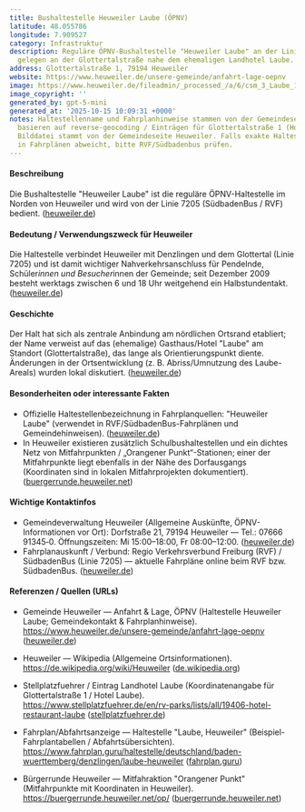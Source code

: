 ```yaml
---
title: Bushaltestelle Heuweiler Laube (ÖPNV)
latitude: 48.055786
longitude: 7.909527
category: Infrastruktur
description: Reguläre ÖPNV-Bushaltestelle "Heuweiler Laube" an der Linie 7205 (SüdbadenBus),
  gelegen an der Glottertalstraße nahe dem ehemaligen Landhotel Laube.
address: Glottertalstraße 1, 79194 Heuweiler
website: https://www.heuweiler.de/unsere-gemeinde/anfahrt-lage-oepnv
image: https://www.heuweiler.de/fileadmin/_processed_/a/6/csm_3_Laube_1d4708d378.jpg
image_copyright: ''
generated_by: gpt-5-mini
generated_at: '2025-10-15 10:09:31 +0000'
notes: Haltestellenname und Fahrplanhinweise stammen von der Gemeindeseite; Koordinaten
  basieren auf reverse-geocoding / Einträgen für Glottertalstraße 1 (Hotel Laube).
  Bilddatei stammt von der Gemeindeseite Heuweiler. Falls exakte Haltestellenbezeichnung/Standort
  in Fahrplänen abweicht, bitte RVF/Südbadenbus prüfen.
---
```

#### Beschreibung
Die Bushaltestelle "Heuweiler Laube" ist die reguläre ÖPNV-Haltestelle im Norden von Heuweiler und wird von der Linie 7205 (SüdbadenBus / RVF) bedient. ([heuweiler.de](https://www.heuweiler.de/unsere-gemeinde/fotogalerie))

#### Bedeutung / Verwendungszweck für Heuweiler
Die Haltestelle verbindet Heuweiler mit Denzlingen und dem Glottertal (Linie 7205) und ist damit wichtiger Nahverkehrsanschluss für Pendelnde, Schüler*innen und Besucher*innen der Gemeinde; seit Dezember 2009 besteht werktags zwischen 6 und 18 Uhr weitgehend ein Halbstundentakt. ([heuweiler.de](https://www.heuweiler.de/unsere-gemeinde/fotogalerie))

#### Geschichte
Der Halt hat sich als zentrale Anbindung am nördlichen Ortsrand etabliert; der Name verweist auf das (ehemalige) Gasthaus/Hotel "Laube" am Standort (Glottertalstraße), das lange als Orientierungspunkt diente. Änderungen in der Ortsentwicklung (z. B. Abriss/Umnutzung des Laube-Areals) wurden lokal diskutiert. ([heuweiler.de](https://www.heuweiler.de/unsere-gemeinde/fotogalerie))

#### Besonderheiten oder interessante Fakten
- Offizielle Haltestellenbezeichnung in Fahrplanquellen: "Heuweiler Laube" (verwendet in RVF/SüdbadenBus-Fahrplänen und Gemeindehinweisen). ([heuweiler.de](https://www.heuweiler.de/unsere-gemeinde/fotogalerie))  
- In Heuweiler existieren zusätzlich Schulbushaltestellen und ein dichtes Netz von Mitfahrpunkten / „Orangener Punkt“-Stationen; einer der Mitfahrpunkte liegt ebenfalls in der Nähe des Dorfausgangs (Koordinaten sind in lokalen Mitfahrprojekten dokumentiert). ([buergerrunde.heuweiler.net](https://buergerrunde.heuweiler.net/op/?utm_source=openai))

#### Wichtige Kontaktinfos
- Gemeindeverwaltung Heuweiler (Allgemeine Auskünfte, ÖPNV-Informationen vor Ort): Dorfstraße 21, 79194 Heuweiler — Tel.: 07666 91345‑0. Öffnungszeiten: Mi 15:00–18:00, Fr 08:00–12:00. ([heuweiler.de](https://www.heuweiler.de/unsere-gemeinde/fotogalerie))  
- Fahrplanauskunft / Verbund: Regio Verkehrsverbund Freiburg (RVF) / SüdbadenBus (Linie 7205) — aktuelle Fahrpläne online beim RVF bzw. SüdbadenBus. ([heuweiler.de](https://www.heuweiler.de/unsere-gemeinde/fotogalerie))

#### Referenzen / Quellen (URLs)
- Gemeinde Heuweiler — Anfahrt & Lage, ÖPNV (Haltestelle Heuweiler Laube; Gemeindekontakt & Fahrplanhinweise).  
  https://www.heuweiler.de/unsere-gemeinde/anfahrt-lage-oepnv ([heuweiler.de](https://www.heuweiler.de/unsere-gemeinde/fotogalerie))

- Heuweiler — Wikipedia (Allgemeine Ortsinformationen).  
  https://de.wikipedia.org/wiki/Heuweiler ([de.wikipedia.org](https://de.wikipedia.org/wiki/Heuweiler?utm_source=openai))

- Stellplatzfuehrer / Eintrag Landhotel Laube (Koordinatenangabe für Glottertalstraße 1 / Hotel Laube).  
  https://www.stellplatzfuehrer.de/en/rv-parks/lists/all/19406-hotel-restaurant-laube ([stellplatzfuehrer.de](https://www.stellplatzfuehrer.de/en/rv-parks/lists/all/19406-hotel-restaurant-laube?utm_source=openai))

- Fahrplan/Abfahrtsanzeige — Haltestelle "Laube, Heuweiler" (Beispiel-Fahrplantabellen / Abfahrtsübersichten).  
  https://www.fahrplan.guru/haltestelle/deutschland/baden-wuerttemberg/denzlingen/laube-heuweiler ([fahrplan.guru](https://www.fahrplan.guru/haltestelle/deutschland/baden-wuerttemberg/denzlingen/laube-heuweiler?utm_source=openai))

- Bürgerrunde Heuweiler — Mitfahraktion "Orangener Punkt" (Mitfahrpunkte mit Koordinaten in Heuweiler).  
  https://buergerrunde.heuweiler.net/op/ ([buergerrunde.heuweiler.net](https://buergerrunde.heuweiler.net/op/?utm_source=openai))